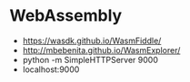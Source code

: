 # WebAssembly

* https://wasdk.github.io/WasmFiddle/
* http://mbebenita.github.io/WasmExplorer/
* python -m SimpleHTTPServer 9000
* localhost:9000 
